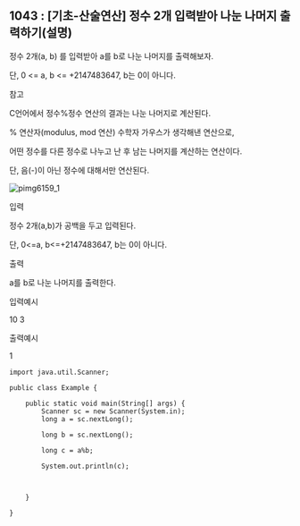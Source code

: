 ## 1043 : [기초-산술연산] 정수 2개 입력받아 나눈 나머지 출력하기(설명)

정수 2개(a, b) 를 입력받아 a를 b로 나눈 나머지를 출력해보자.

단, 0 <= a, b <= +2147483647, b는 0이 아니다.



참고

C언어에서 정수%정수 연산의 결과는 나눈 나머지로 계산된다.


% 연산자(modulus, mod 연산) 수학자 가우스가 생각해낸 연산으로,

어떤 정수를 다른 정수로 나누고 난 후 남는 나머지를 계산하는 연산이다.

단, 음(-)이 아닌 정수에 대해서만 연산된다.


![pimg6159_1](https://user-images.githubusercontent.com/105026909/196979293-9b9c534b-1130-46df-b291-cda89574d7c6.png)


입력

정수 2개(a,b)가 공백을 두고 입력된다.

단, 0<=a, b<=+2147483647, b는 0이 아니다.



출력

a를 b로 나눈 나머지를 출력한다.


입력예시

10 3


출력예시

1

```shell
import java.util.Scanner;

public class Example {

	public static void main(String[] args) {
		Scanner sc = new Scanner(System.in);
		long a = sc.nextLong();
		
		long b = sc.nextLong();
		
		long c = a%b;
		
		System.out.println(c);
		
		
		
	}

}
```